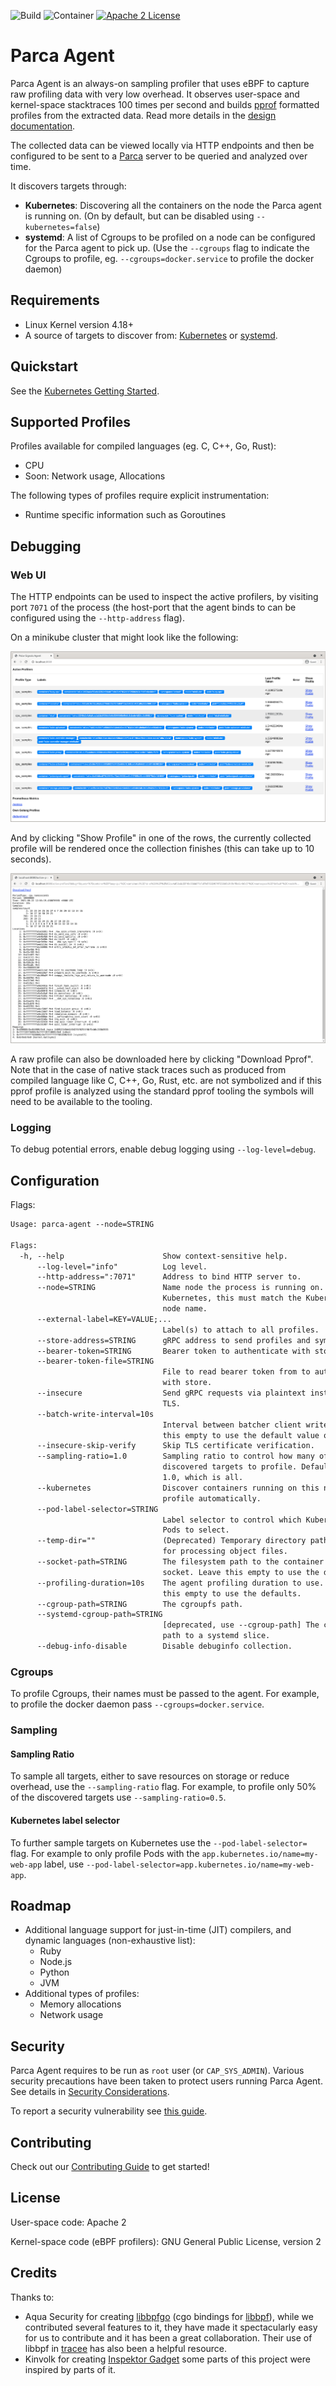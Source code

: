 ![Build](https://github.com/parca-dev/parca-agent/actions/workflows/build.yml/badge.svg)
![Container](https://github.com/parca-dev/parca-agent/actions/workflows/container.yml/badge.svg)
[![Apache 2 License](https://img.shields.io/badge/license-Apache%202-blue.svg)](LICENSE)

# Parca Agent

Parca Agent is an always-on sampling profiler that uses eBPF to capture raw profiling data with very low overhead. It observes user-space and kernel-space stacktraces 100 times per second and builds [pprof](https://github.com/google/pprof) formatted profiles from the extracted data. Read more details in the [design documentation](docs/design.md).

The collected data can be viewed locally via HTTP endpoints and then be configured to be sent to a [Parca](https://github.com/parca-dev/parca) server to be queried and analyzed over time.

It discovers targets through:

* **Kubernetes**: Discovering all the containers on the node the Parca agent is running on. (On by default, but can be disabled using `--kubernetes=false`)
* **systemd**: A list of Cgroups to be profiled on a node can be configured for the Parca agent to pick up. (Use the `--cgroups` flag to indicate the Cgroups to profile, eg. `--cgroups=docker.service` to profile the docker daemon)

## Requirements

* Linux Kernel version 4.18+
* A source of targets to discover from: [Kubernetes](https://kubernetes.io/) or [systemd](https://systemd.io/).

## Quickstart

See the [Kubernetes Getting Started](https://www.parca.dev/docs/kubernetes).

## Supported Profiles

Profiles available for compiled languages (eg. C, C++, Go, Rust):

* CPU
* Soon: Network usage, Allocations

The following types of profiles require explicit instrumentation:

* Runtime specific information such as Goroutines

## Debugging

### Web UI

The HTTP endpoints can be used to inspect the active profilers, by visiting port `7071` of the process (the host-port that the agent binds to can be configured using the `--http-address` flag).

On a minikube cluster that might look like the following:

![Active Profilers](/activeprofilers.png?raw=true "Active Profilers")

And by clicking "Show Profile" in one of the rows, the currently collected profile will be rendered once the collection finishes (this can take up to 10 seconds).

![Profile View](/profileview.png?raw=true "Profile View")

A raw profile can also be downloaded here by clicking "Download Pprof". Note that in the case of native stack traces such as produced from compiled language like C, C++, Go, Rust, etc. are not symbolized and if this pprof profile is analyzed using the standard pprof tooling the symbols will need to be available to the tooling.

### Logging

To debug potential errors, enable debug logging using `--log-level=debug`.

## Configuration

Flags:

[embedmd]:# (dist/help.txt)
```txt
Usage: parca-agent --node=STRING

Flags:
  -h, --help                      Show context-sensitive help.
      --log-level="info"          Log level.
      --http-address=":7071"      Address to bind HTTP server to.
      --node=STRING               Name node the process is running on. If on
                                  Kubernetes, this must match the Kubernetes
                                  node name.
      --external-label=KEY=VALUE;...
                                  Label(s) to attach to all profiles.
      --store-address=STRING      gRPC address to send profiles and symbols to.
      --bearer-token=STRING       Bearer token to authenticate with store.
      --bearer-token-file=STRING
                                  File to read bearer token from to authenticate
                                  with store.
      --insecure                  Send gRPC requests via plaintext instead of
                                  TLS.
      --batch-write-interval=10s
                                  Interval between batcher client writes. Leave
                                  this empty to use the default value of 10s
      --insecure-skip-verify      Skip TLS certificate verification.
      --sampling-ratio=1.0        Sampling ratio to control how many of the
                                  discovered targets to profile. Defaults to
                                  1.0, which is all.
      --kubernetes                Discover containers running on this node to
                                  profile automatically.
      --pod-label-selector=STRING
                                  Label selector to control which Kubernetes
                                  Pods to select.
      --temp-dir=""               (Deprecated) Temporary directory path to use
                                  for processing object files.
      --socket-path=STRING        The filesystem path to the container runtimes
                                  socket. Leave this empty to use the defaults.
      --profiling-duration=10s    The agent profiling duration to use. Leave
                                  this empty to use the defaults.
      --cgroup-path=STRING        The cgroupfs path.
      --systemd-cgroup-path=STRING
                                  [deprecated, use --cgroup-path] The cgroupfs
                                  path to a systemd slice.
      --debug-info-disable        Disable debuginfo collection.
```

### Cgroups

To profile Cgroups, their names must be passed to the agent. For example, to profile the docker daemon pass `--cgroups=docker.service`.

### Sampling

#### Sampling Ratio

To sample all targets, either to save resources on storage or reduce overhead, use the `--sampling-ratio` flag. For example, to profile only 50% of the discovered targets use `--sampling-ratio=0.5`.

#### Kubernetes label selector

To further sample targets on Kubernetes use the `--pod-label-selector=` flag. For example to only profile Pods with the `app.kubernetes.io/name=my-web-app` label, use `--pod-label-selector=app.kubernetes.io/name=my-web-app`.

## Roadmap

* Additional language support for just-in-time (JIT) compilers, and dynamic languages (non-exhaustive list):
  * Ruby
  * Node.js
  * Python
  * JVM
* Additional types of profiles:
  * Memory allocations
  * Network usage

## Security

Parca Agent requires to be run as `root` user (or `CAP_SYS_ADMIN`). Various security precautions have been taken to protect users running Parca Agent. See details in [Security Considerations](./docs/security.md).

To report a security vulnerability see [this guide](./docs/security.md#Report-Security-Vulnerabilities).

## Contributing

Check out our [Contributing Guide](CONTRIBUTING.md) to get started!

## License

User-space code: Apache 2

Kernel-space code (eBPF profilers): GNU General Public License, version 2

## Credits

Thanks to:

* Aqua Security for creating [libbpfgo](https://github.com/aquasecurity/libbpfgo) (cgo bindings for [libbpf](https://github.com/libbpf/libbpf)), while we contributed several features to it, they have made it spectacularly easy for us to contribute and it has been a great collaboration. Their use of libbpf in [tracee](https://github.com/aquasecurity/tracee) has also been a helpful resource.
* Kinvolk for creating [Inspektor Gadget](https://github.com/kinvolk/inspektor-gadget) some parts of this project were inspired by parts of it.
